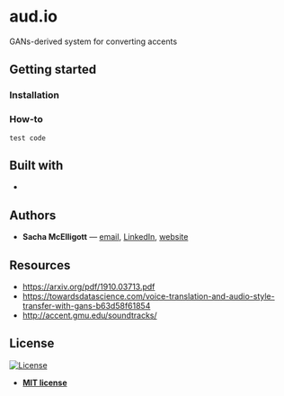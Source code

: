 # **aud.io**
GANs-derived system for converting accents


## Getting started

### Installation

### How-to
```test code```

## Built with
- 

## Authors
- **Sacha McElligott** — [email](mailto:sacha@nyu.edusubject=[GitHub]%20Source%20Han%20Sans), [LinkedIn](https://www.linkedin.com/in/sacha-mcelligott-136a78a9/), [website](https://sachaker.github.io)

## Resources
- https://arxiv.org/pdf/1910.03713.pdf
- https://towardsdatascience.com/voice-translation-and-audio-style-transfer-with-gans-b63d58f61854
- http://accent.gmu.edu/soundtracks/

## License

[![License](http://img.shields.io/:license-mit-blue.svg?style=flat-square)](http://badges.mit-license.org)

- **[MIT license](http://opensource.org/licenses/mit-license.php)**
